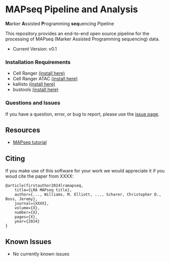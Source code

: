 # MAPseq Pipeline and Analysis

**M**arker **A**ssisted **P**rogramming **seq**uencing Pipeline

This repository provides an end-to-end open source pipeline for the
processing of MAPseq (Marker Assisted Programming sequencing) data.
* Current Version: v0.1

### Installation Requirements ####

* Cell Ranger [(install here)](https://www.10xgenomics.com/support/software/cell-ranger/latest)
* Cell Ranger ATAC [(install here)](https://support.10xgenomics.com/single-cell-atac/software/pipelines/latest/installation)
* kallisto [(install here)](https://pachterlab.github.io/kallisto/download)
* bustools [(install here)](https://bustools.github.io/download)

### Questions and Issues ###

If you have a question, error, or bug to report, please use the [issue page](https://github.com/willisbillis/LRA.MAPseq/issues).

Resources
---------
* [MAPseq tutorial](https://github.com/willisbillis/LRA.MAPseq/blob/main/docs/quickstart.md)

Citing
------
If you make use of this software for your work we would appreciate it if you woud cite the paper from XXXX:

    @article(firstauthor2024lramapseq,
        title={LRA MAPseq title},
        author={..., Williams, M. Elliott, ..., Scharer, Christopher D., Boss, Jeremy},
        journal={XXXX},
        volume={X},
        number={X},
        pages={X},
        year={2024}
    }

Known Issues
------------
* No currently known issues